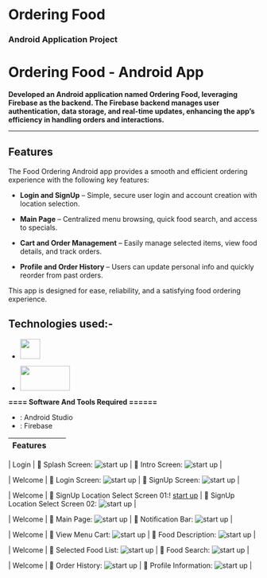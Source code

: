 # Ordering Food
### Android Application Project 

 # Ordering Food - Android App
 **Developed an Android application named Ordering Food, leveraging Firebase as the backend. The Firebase backend manages user authentication, data storage, and real-time updates, enhancing the app’s efficiency in handling orders and interactions.**

--------------------------------------------------------------
## Features
  
The Food Ordering Android app provides a smooth and efficient ordering experience with the following key features:

- **Login and SignUp** – Simple, secure user login and account creation with location selection.

- **Main Page** – Centralized menu browsing, quick food search, and access to specials.

- **Cart and Order Management** – Easily manage selected items, view food details, and track orders.

- **Profile and Order History** – Users can update personal info and quickly reorder from past orders.

This app is designed for ease, reliability, and a satisfying food ordering experience.



## Technologies used:-

- [<img src="" width="40" height="40">](https://github.com/mostofa-rezvi)

- [<img src="" width="100" height="50">](https://github.com/mostofa-rezvi)

**==== Software And Tools Required ======**
- :  Android Studio
- :  Firebase



 |Features| | |
| :---: | :---: | :---: |

| Login | :pushpin: Splash Screen: ![ start up]() | :pushpin: Intro Screen: ![ start up]() |

| Welcome | :pushpin: Login Screen: ![ start up]() | :pushpin: SignUp Screen: ![ start up]() |

| Welcome | :pushpin: SignUp Location Select Screen 01:! [ start up]() | :pushpin: SignUp Location Select Screen 02: ![ start up]() |

| Welcome | :pushpin: Main Page: ![ start up]() | :pushpin: Notification Bar: ![ start up]() |

| Welcome | :pushpin: View Menu Cart: ![ start up]() | :pushpin: Food Description: ![ start up]() |

| Welcome | :pushpin: Selected Food List: ![ start up]() | :pushpin: Food Search: ![ start up]() |

| Welcome | :pushpin: Order History: ![ start up]() | :pushpin: Profile Information: ![ start up]() |
